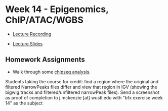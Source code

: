 # Week 14 - Epigenomics, ChIP/ATAC/WGBS

- [Lecture Recording](https://wustl.box.com/s/z5bz5ly87llmty8uidj3d9p597o6bl0e)

- [Lecture Slides](chipseq_bisulfite.pdf)



## Homework Assignments

- Walk through some [chipseq analysis](chipseq_lesson.md).

Students taking the course for credit: find a region where the original and filtered NarrowPeaks files differ and view that region in IGV (showing the bigwig tracks and filtered/unfiltered narrowPeak files). Send a screenshot as proof of completion to j.mckenzie [at] wustl.edu with "bfx exercise week 14" as the subject

